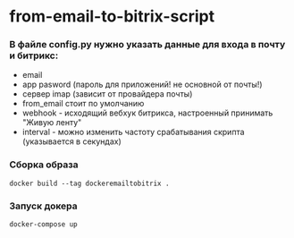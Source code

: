 # from-email-to-bitrix-script


### В файле config.py нужно указать данные для входа в почту и битрикс:
* email
* app pasword (пароль для приложений! не основной от почты!)
* сервер imap (зависит от провайдера почты)
* from_email стоит по умолчанию
* webhook - исходящий вебхук битрикса, настроенный принимать "Живую ленту"
* interval - можно изменить частоту срабатывания скрипта (указывается в секундах)

### Сборка образа
```
docker build --tag dockeremailtobitrix .
```

### Запуск докера
```
docker-compose up
```